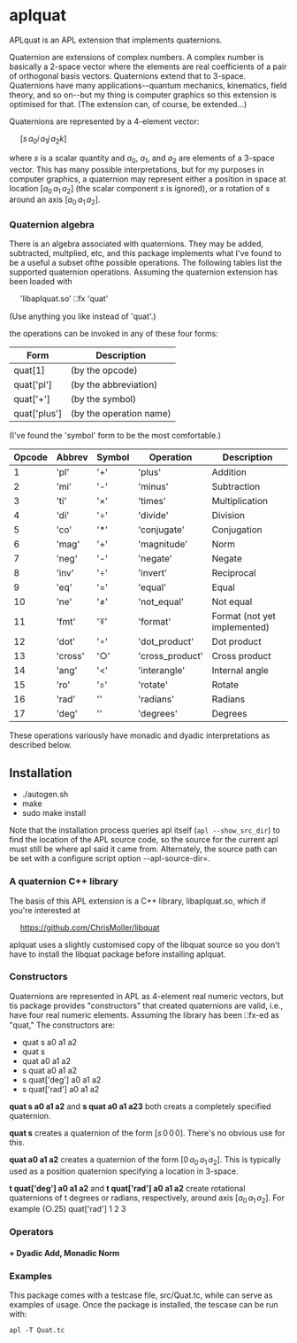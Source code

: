 # aplquat
APLquat is an APL extension that implements quaternions.

Quaternion are extensions of complex numbers.  A complex number is basically a
2-space vector where the elements are real coefficients of a pair of
orthogonal basis vectors.  Quaternions extend that to 3-space.  Quaternions
have many applications--quantum mechanics, kinematics, field theory, and so
on--but my thing is computer graphics so this extension is optimised for that.
(The extension can, of course, be extended...)

Quaternions are represented by a 4-element vector:

&nbsp;&nbsp;&nbsp;&nbsp; $[ s\, a_0i\, a_1j\, a_2k]$

where $s$ is a scalar quantity and $a_0$, $a_1$, and $a_2$ are elements of a
3-space vector.  This has many possible interpretations, but for my purposes
in computer graphics, a quaternion may represent either a position in space at
location $[ a_0\, a_1\, a_2 ]$ (the scalar component $s$ is ignored), or a
rotation of $s$ around an axis $[ a_0\, a_1\, a_2 ]$.

### Quaternion algebra

There is an algebra associated with quaternions.  They may be added,
subtracted, multplied, etc, and this package implements what I've found to be
a useful a subset ofthe possible operations.  The following tables list the
supported quaternion operations.  Assuming the quaternion extension has been
loaded with

&nbsp;&nbsp;&nbsp;&nbsp; 'libaplquat.so' ⎕fx 'quat'

(Use anything you like instead of 'quat'.)

the operations can be invoked in any of these four forms:

| Form        | Description |
|-------------|-------------|
| quat[1]      	|   (by the opcode) |
| quat['pl']	|   (by the abbreviation) |
| quat['+']	|   (by the symbol) |
| quat['plus']	|   (by the operation name) |

(I've found the 'symbol' form to be the most comfortable.)

| Opcode | Abbrev | Symbol | Operation       | Description      |
| ------ | ------ | ------ | --------------- | ---------------- |
1   |   'pl'   | '+'  |  'plus'          | Addition  |
2   |   'mi'   | '-'  |  'minus'         | Subtraction  |
3   |   'ti'   | '×'  |  'times'         | Multiplication  |
4   |   'di'   | '÷'  |  'divide'        | Division  |
5   |   'co'   | '*'  |  'conjugate'     | Conjugation  |
6   |   'mag'  | '+'  |  'magnitude'     | Norm  |
7   |   'neg'  | '-'  |  'negate'        | Negate  |
8   |   'inv'  | '÷'  |  'invert'        | Reciprocal  |
9   |   'eq'   | '='  |  'equal'         | Equal  |
10  |   'ne'   | '≠'  |  'not_equal'     | Not equal  |
11  |   'fmt'  | '⍕'  |  'format'        | Format  (not yet implemented)   |
12  |   'dot'  | '∘'  |  'dot_product'   | Dot product  |
13  |   'cross'| '○'  |  'cross_product' | Cross product  |
14  |   'ang'  | '<'  |  'interangle'    | Internal angle  |
15  |   'ro'   | '⌽'  |  'rotate'        | Rotate  |
16  |   'rad'  | ''   |  'radians'       | Radians  |
17  |   'deg'  | ''   |  'degrees'       | Degrees  |

These operations variously have monadic and dyadic interpretations as
described below.


## Installation

- ./autogen.sh
- make
- sudo make install

Note that the installation process queries apl itself (`apl --show_src_dir`)
to find the location of the APL source code, so the source for the current apl
must still be where apl said it came from.  Alternately, the source path can
be set with a configure script option --apl-source-dir=<path>.

### A quaternion C++ library

The basis of this APL extension is a C++ library, libaplquat.so, which if you're
interested at

&nbsp;&nbsp;&nbsp;&nbsp; https://github.com/ChrisMoller/libquat

aplquat uses a slightly customised copy of the libquat source so you don't
have to install the libquat package before installing aplquat.

### Constructors

Quaternions are represented in APL as 4-element real numeric vectors, but tis
package provides "constructors" that created quaternions are valid, i.e., have
four real numeric elements.  Assuming the library has been ⎕fx-ed as "quat,"
The constructors are:

- quat s a0 a1 a2
- quat s
- quat a0 a1 a2
- s quat a0 a1 a2
- s quat['deg'] a0 a1 a2
- s quat['rad'] a0 a1 a2

**quat s a0 a1 a2** and **s quat a0 a1 a23** both creats a completely
specified quaternion.

**quat s** creates a quaternion of the form $[ s\, 0\, 0\, 0]$.  There's no
obvious use for this.

**quat a0 a1 a2** creates a quaternion of the form $[ 0\, a_0\, a_1\,
  a_2]$.  This is typically used as a position quaternion specifying a
  location in 3-space.
  
**t quat['deg'] a0 a1 a2** and **t quat['rad'] a0 a1 a2** create rotational
quaternions of t degrees or radians, respectively, around axis  $[ a_0\,
a_1\,  a_2]$. For example (○.25) quat['rad'] 1 2 3


### Operators

#### +  Dyadic Add, Monadic Norm



### Examples

This package comes with a testcase file, src/Quat.tc, while can serve as
examples of usage.  Once the package is installed, the tescase can be run
with:

    apl -T Quat.tc




